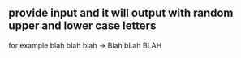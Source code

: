 ## provide input and it will output with random upper and lower case letters 
for example blah blah blah -> Blah bLah BLAH

